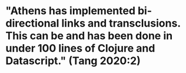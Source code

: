 # "Athens has implemented bi-directional links and transclusions. This can be and has been done in under 100 lines of Clojure and Datascript." (Tang 2020:2)